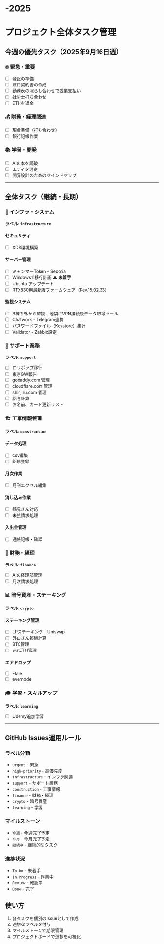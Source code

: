 # -2025
# プロジェクト全体タスク管理

## 今週の優先タスク（2025年9月16日週）

### 🔥 緊急・重要
- [ ] 登記の準備
- [ ] 雇用契約書の作成  
- [ ] 勤務表の照らし合わせで残業支払い
- [ ] 社労士打ち合わせ
- [ ] ETHを返金

### 💰 財務・経理関連
- [ ] 現金準備（打ち合わせ）
- [ ] 銀行記帳作業

### 📚 学習・開発
- [ ] AIの本を読破
- [ ] エディタ選定
- [ ] 開発設計のためのマインドマップ

---

## 全体タスク（継続・長期）

### 🔧 インフラ・システム
**ラベル: `infrastructure`**

#### セキュリティ
- [ ] XDR環境構築

#### サーバー管理
- [ ] ミャンマーToken - Seporia
- [ ] Windows11移行計画 ⚠️ **未着手**
- [ ] Ubuntu アップデート
- [ ] RTX830用最新版ファームウェア（Rev.15.02.33）

#### 監視システム
- [ ] B棟の外から監視 - 池袋にVPN接続後データ取得ツール
- [ ] Chatwork - Telegram連携
- [ ] パスワードファイル（Keystore）集計
- [ ] Validator - Zabbix設定

### 🏢 サポート業務
**ラベル: `support`**

- [ ] ロリポップ移行
- [ ] 東京GW報告
- [ ] godaddy.com 管理
- [ ] cloudflare.com 管理  
- [ ] shinjiru.com 管理
- [ ] 給与計算
- [ ] お名前、カード更新リスト

### 🏗️ 工事情報管理
**ラベル: `construction`**

#### データ処理
- [ ] csv編集
- [ ] 新規登録

#### 月次作業
- [ ] 月刊エクセル編集

#### 消し込み作業
- [ ] 鶴見さん対応
- [ ] 未払請求処理

#### 入出金管理
- [ ] 通帳記帳・確認

### 💼 財務・経理
**ラベル: `finance`**

- [ ] AIの経理部管理
- [ ] 月次請求処理

### 📊 暗号資産・ステーキング
**ラベル: `crypto`**

#### ステーキング管理
- [ ] LPステーキング - Uniswap
- [ ] 外山さん報酬計算
- [ ] BTC管理
- [ ] wstETH管理

#### エアドロップ
- [ ] Flare
- [ ] evernode

### 🎓 学習・スキルアップ
**ラベル: `learning`**

- [ ] Udemy追加学習

---

## GitHub Issues運用ルール

### ラベル分類
- `urgent` - 緊急
- `high-priority` - 高優先度
- `infrastructure` - インフラ関連
- `support` - サポート業務
- `construction` - 工事情報
- `finance` - 財務・経理
- `crypto` - 暗号資産
- `learning` - 学習

### マイルストーン
- `今週` - 今週完了予定
- `今月` - 今月完了予定  
- `継続中` - 継続的なタスク

### 進捗状況
- `To Do` - 未着手
- `In Progress` - 作業中
- `Review` - 確認中
- `Done` - 完了

## 使い方
1. 各タスクを個別のIssueとして作成
2. 適切なラベルを付与
3. マイルストーンで期限管理
4. プロジェクトボードで進捗を可視化
